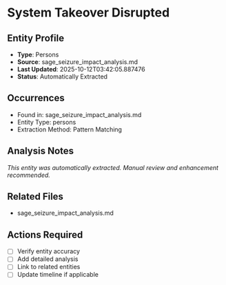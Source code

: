 # System Takeover Disrupted

## Entity Profile
- **Type**: Persons
- **Source**: sage_seizure_impact_analysis.md
- **Last Updated**: 2025-10-12T03:42:05.887476
- **Status**: Automatically Extracted

## Occurrences
- Found in: sage_seizure_impact_analysis.md
- Entity Type: persons
- Extraction Method: Pattern Matching

## Analysis Notes
*This entity was automatically extracted. Manual review and enhancement recommended.*

## Related Files
- sage_seizure_impact_analysis.md

## Actions Required
- [ ] Verify entity accuracy
- [ ] Add detailed analysis
- [ ] Link to related entities
- [ ] Update timeline if applicable
